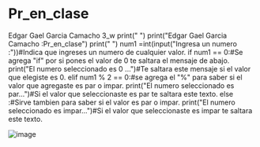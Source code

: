 # Pr_en_clase
Edgar Gael Garcia Camacho 3_w
print(" ")
print("Edgar Gael Garcia Camacho :Pr_en_clase")
print(" ")
num1 =int(input("Ingresa un numero :"))#Indica que ingreses un numero de cualquier valor.
if num1 == 0:#Se agrega "if" por si pones el valor de 0 te saltara el mensaje de abajo.
    print("El numero seleccionado es 0 ...")#Te saltara este mensaje si el valor que elegiste es 0.
elif num1 % 2 == 0:#se agrega el "%" para saber si el valor que agregaste es par o impar.
    print("El numero seleccionado es par...")#Si el valor que seleccionaste es par te saltara este texto.
else :#Sirve tambien para saber si el valor es par o impar.
    print("El numero seleccionado es impar...")#Si el valor que seleccionaste es impar te saltara este texto.
    
![image](https://github.com/user-attachments/assets/53b70301-91f2-4a16-949f-96cb1b2b8ce4)


